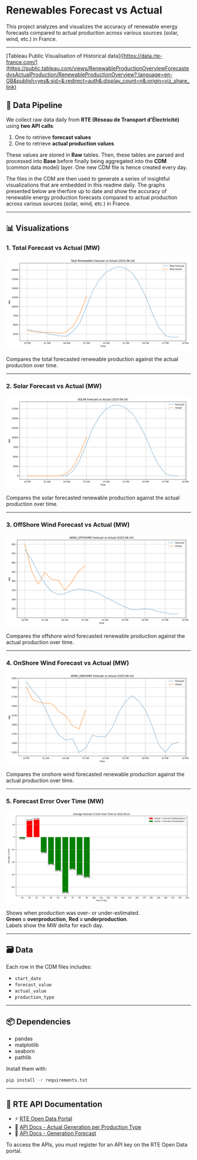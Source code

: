 # Renewables Forecast vs Actual

This project analyzes and visualizes the accuracy of renewable energy forecasts compared to actual production across various sources (solar, wind, etc.) in France.

---
[Tableau Public Visualisation of Historical data]([https://data.rte-france.com/](https://public.tableau.com/views/RenewableProductionOverviewForecastedvsActualProduction/RenewableProductionOverview?:language=en-GB&publish=yes&:sid=&:redirect=auth&:display_count=n&:origin=viz_share_link)
## 🔗 Data Pipeline

We collect raw data daily from **RTE (Réseau de Transport d'Électricité)** using **two API calls**:

1. One to retrieve **forecast values**
2. One to retrieve **actual production values**

These values are stored in **Raw** tables.
Then, these tables are parsed and processed into **Base** before finally being aggregated into the **CDM** (common data model) layer.
One new CDM file is hence created every day.

The files in the CDM are then used to generate a series of insightful visualizations that are embedded in this readme daily.
The graphs presented below are therfore up to date and show the accuracy of renewable energy production forecasts compared to actual production across various sources (solar, wind, etc.) in France.

---

## 📊 Visualizations

### 1. Total Forecast vs Actual (MW)

![Total Forecast vs Actual](charts/total_renewables_forecast_vs_actual.png)

Compares the total forecasted renewable production against the actual production over time.

---

### 2. Solar Forecast vs Actual (MW)

![Total Forecast vs Actual](charts/solar_forecast_vs_actual.png)

Compares the solar forecasted renewable production against the actual production over time.

---

### 3. OffShore Wind Forecast vs Actual (MW)

![Total Forecast vs Actual](charts/wind_offshore_forecast_vs_actual.png)

Compares the offshore wind forecasted renewable production against the actual production over time.

---

### 4. OnShore Wind Forecast vs Actual (MW)

![Total Forecast vs Actual](charts/wind_onshore_forecast_vs_actual.png)

Compares the onshore wind forecasted renewable production against the actual production over time.

---

### 5. Forecast Error Over Time (MW)

![Forecast Error Over Time](charts/forecast_error_over_time.png)

Shows when production was over- or under-estimated.  
**Green = overproduction**, **Red = underproduction**.  
Labels show the MW delta for each day.

---

## 🗃️ Data

Each row in the CDM files includes:
- `start_date`
- `forecast_value`
- `actual_value`
- `production_type`

---

## 📦 Dependencies

- pandas  
- matplotlib  
- seaborn  
- pathlib

Install them with:

```bash
pip install -r requirements.txt
```
---

## 📄 RTE API Documentation

- ⚡ [RTE Open Data Portal](https://data.rte-france.com/)
- 📘 [API Docs - Actual Generation per Production Type](https://data.rte-france.com/catalog/-/api-doc/Actual%20generation%20per%20production%20type)
- 📘 [API Docs - Generation Forecast](https://data.rte-france.com/catalog/-/api-doc/Generation%20forecast)

To access the APIs, you must register for an API key on the RTE Open Data portal.
